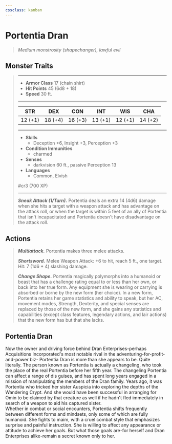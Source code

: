```yaml
---
cssclass: kanban
---
```


# Portentia Dran
>*Medium monstrosity (shapechanger), lawful evil*
## Monster Traits
>___
>- **Armor Class** 17 (chain shirt)
>- **Hit Points** 45 (6d8 + 18)
>- **Speed** 30 ft.
>___
>|STR|DEX|CON|INT|WIS|CHA|
>|:---:|:---:|:---:|:---:|:---:|:---:|
>|12 (+1)|18 (+4)|16 (+3)|13 (+1)|12 (+1)|14 (+2)|
>___
>- **Skills**
>	 - Deception +6, Insight +3, Perception +3
>- **Condition Immunities**
>	 - charmed
>- **Senses**
>	 - darkvision 60 ft., passive Perception 13
>- **Languages**
>	 - Common, Elvish
>
> #cr3 (700 XP)
>___
>***Sneak Attack (1/Turn).*** Portentia deals an extra 14 (4d6) damage when she hits a target with a weapon attack and has advantage on the attack roll, or when the target is within 5 feet of an ally of Portentia that isn't incapacitated and Portentia doesn't have disadvantage on the attack roll.  
>
## Actions
>***Multiattack.*** Portentia makes three melee attacks.  
>
>***Shortsword.*** Melee Weapon Attack: +6 to hit, reach 5 ft., one target. Hit: 7 (1d6 + 4) slashing damage.  
>
>***Change Shape.*** Portentia magically polymorphs into a humanoid or beast that has a challenge rating equal to or less than her own, or back into her true form. Any equipment she is wearing or carrying is absorbed or borne by the new form (her choice). In a new form, Portentia retains her game statistics and ability to speak, but her AC, movement modes, Strength, Dexterity, and special senses are replaced by those of the new form, and she gains any statistics and capabilities (except class features, legendary actions, and lair actions) that the new form has but that she lacks.
## Portentia Dran
Now the owner and driving force behind Dran Enterprises-perhaps Acquisitions Incorporated's most notable rival in the adventuring-for-profit-and-power biz- Portentia Dran is more than she appears to be. Quite literally. The person known as Portentia is actually a changeling, who took the place of the real Portentia before her fifth year.
The changeling Portentia can affect a range of dis guises, and has spent long years engaged in a mission of manipulating the members of the Dran family. Years ago, it was Portentia who tricked her sister Auspicia into exploring the depths of the Wandering Crypt. And she would have been successful in arranging for Omin to be claimed by that creature as well if he hadn't fled immediately in search of a weapon to aid his captured sister.    
Whether in combat or social encounters, Portentia shifts frequently between different forms and mindsets, only some of which are fully humanoid. She fights to maim, with a cruel combat style that emphasizes surprise and painful instruction. She is willing to affect any appearance or attitude to achieve her goals. But what those goals are-for herself and Dran Enterprises alike-remain a secret known only to her.